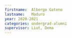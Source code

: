 ```yaml
---
firstname:  Albergo Gateno
lastname:   Maduro
year: 2020-2021
categories: undergrad-alumni
supervisor: Liut, Dema
---
```

